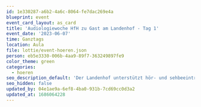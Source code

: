 ```yaml
---
id: 1e330287-a6b2-4a6c-8064-fe7dac269e4a
blueprint: event
event_card_layout: as_card
title: 'Audiologiewoche HfH zu Gast am Landenhof - Tag 1'
event_date: '2023-06-07'
time: Ganztags
location: Aula
file: lottie/event-hoeren.json
person: eb5e3330-006b-4aa9-89f7-363249897fe9
color_theme: green
categories:
  - hoeren
seo_description_default: 'Der Landenhof unterstützt hör- und sehbeeinträchtigte Kinder & Jugendliche in ihrem selbstbestimmten Leben durch Förderung ihrer Fähigkeiten & Entwicklung'
seo_hidden: false
updated_by: 04e1ae9a-6ef8-4ba0-931b-7cd69cc0d3a2
updated_at: 1686064228
---
```

